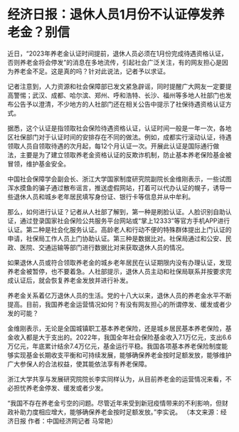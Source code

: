 # 经济日报：退休人员1月份不认证停发养老金？别信

近日，“2023年养老金认证时间提前，退休人员必须在1月份完成待遇资格认证，否则养老金将会停发”的消息在多地流传，引起社会广泛关注，有的网友担心是因为养老金不足。这是真的吗？针对此说法，记者予以求证。

记者注意到，人力资源和社会保障部已发文紧急辟谣，同时提醒广大网友一定要提高警惕；武汉、成都、哈尔滨、郑州、呼和浩特、长沙、福州等多地人社部门也发布公告予以澄清，不少地方的人社部门还在相关公告中提示了社保待遇资格认证方式。

据悉，这个认证是指领取社会保险待遇资格认证，认证时间一般是一年一次，各地区社保部门对于认证时间的安排存在不同的做法。例如，成都实行滚动认证，待遇领取人员自领取待遇的次月起，每12个月认证一次。开展此认证是国际通行做法，主要是为了建立领取养老金资格认证的反欺诈机制，防止基本养老保险基金被冒领，维护基金安全。

中国社会保障学会副会长、浙江大学国家制度研究院副院长金维刚表示，一些试图浑水摸鱼的骗子通过散布谣言，推送虚假网站，打着可以代办认证的幌子，诱导一些退休人员和城乡老年居民填写身份证、银行卡等信息并从中牟利。

那么，如何进行认证？记者从人社部了解到，第一种是刷脸认证。人脸识别自助认证，通过登录国家社会保险公共服务平台网站或“掌上12333”等官方手机APP进行认证。第二种是社会化服务认证。高龄老人和行动不便的特殊群体提出上门认证的申请，社保局工作人员上门协助认证。第三种是数据比对。社保局通过和公安、民政、医院、交通运输等部门进行数据比对来获取退休人员的情况。

如果退休人员或符合领取养老金的城乡老年居民在认证期限内没有办理认证，发现养老金被暂停，也不要着急。人社部提示，退休人员主动和社保局联系并按要求完成认证后，就会恢复养老金发放并进行补发。

养老金关系着亿万退休人员的生活。党的十八大以来，退休人员的养老金水平不断提高。目前，我国养老金运营情况如何？有没有网友担心的所谓停发、缓发或者少发的可能？

金维刚表示，无论是全国城镇职工基本养老保险，还是城乡居民基本养老保险，基金收入都是大于支出的。2022年，我国全年社会保险基金收入7.1万亿元，支出6.6万亿元，年底累计结余7.4万亿元，基金运行平稳。我国各项基本养老保险制度能够实现基金长期收支平衡和可持续发展，能够确保养老金按时足额发放，能够维护广大参保人的合法权益，使其能依法享有养老保障。

浙江大学共享与发展研究院院长李实同样认为，从目前养老金的运营情况来看，不必担忧养老金停发、缓发或者少发。

“我国不存在养老金亏空的问题。尽管近年来受到新冠疫情带来的不利影响，但财政补助力度相应增大，能够确保养老金按时足额发放。”李实说。 （本文来源：经济日报
作者：中国经济网记者 马常艳）

